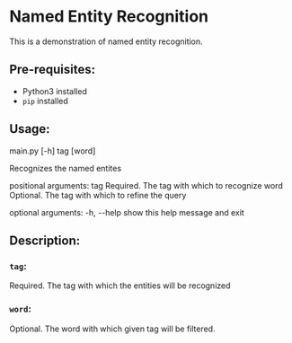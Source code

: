 # Named Entity Recognition
This is a demonstration of named entity recognition.

## Pre-requisites:
- Python3 installed
- `pip` installed

## Usage:
main.py [-h] tag [word]

Recognizes the named entites

positional arguments:
  tag         Required. The tag with which to recognize
  word        Optional. The tag with which to refine the query

optional arguments:
  -h, --help  show this help message and exit

## Description:
### `tag`: 
Required. The tag with which the entities will be recognized

### `word`:
Optional. The word with which given tag will be filtered.